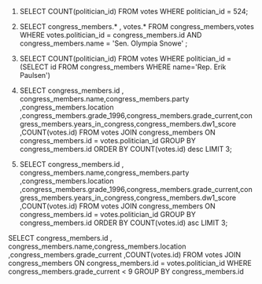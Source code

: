 <!-- Release 1  -->

<!-- 1. Hitung jumlah vote untuk Sen. Olympia Snowe yang memiliki id 524. -->
1. SELECT COUNT(politician_id) FROM votes WHERE politician_id = 524;

<!-- 2. Sekarang lakukan JOIN tanpa menggunakan id `524`. Query kedua tabel votes dan congress_members. -->
2. SELECT congress_members.* , votes.* FROM congress_members,votes WHERE votes.politician_id = congress_members.id AND congress_members.name = 'Sen. Olympia Snowe' ;
<!-- 3. Sekarang gimana dengan representative Erik Paulsen? Berapa banyak vote yang dia dapatkan? -->
3. SELECT COUNT(politician_id) FROM votes WHERE politician_id = (SELECT id FROM congress_members WHERE name='Rep. Erik Paulsen')

<!-- 4. Buatlah daftar peserta Congress yang mendapatkan vote terbanyak. Jangan sertakan field `created_at` dan `updated_at`. -->
4. SELECT congress_members.id , congress_members.name,congress_members.party ,congress_members.location ,congress_members.grade_1996,congress_members.grade_current,congress_members.years_in_congress,congress_members.dw1_score  ,COUNT(votes.id) FROM votes JOIN congress_members ON congress_members.id = votes.politician_id GROUP BY congress_members.id ORDER BY COUNT(votes.id) desc LIMIT 3;
<!-- 5. Sekarang buatlah sebuah daftar semua anggota Congress yang setidaknya mendapatkan beberapa vote dalam urutan dari yang paling sedikit. Dan juga jangan sertakan field-field yang memiliki tipe date. -->
5. SELECT congress_members.id , congress_members.name,congress_members.party ,congress_members.location ,congress_members.grade_1996,congress_members.grade_current,congress_members.years_in_congress,congress_members.dw1_score  ,COUNT(votes.id) FROM votes JOIN congress_members ON congress_members.id = votes.politician_id GROUP BY congress_members.id ORDER BY COUNT(votes.id) asc LIMIT 3;
<!-- Release 2  -->

<!-- 1. Siapa anggota Congress yang mendapatkan vote terbanyak? List nama mereka dan jumlah vote-nya. Siapa saja yang memilih politisi tersebut? List nama mereka, dan jenis kelamin mereka. -->

<!-- 2. Berapa banyak vote yang diterima anggota Congress yang memiliki grade di bawah 9 (gunakan field `grade_current`)? Ambil nama, lokasi, grade_current dan jumlah vote. -->
SELECT congress_members.id , congress_members.name,congress_members.location ,congress_members.grade_current ,COUNT(votes.id) FROM votes JOIN congress_members ON congress_members.id = votes.politician_id WHERE congress_members.grade_current < 9 GROUP BY congress_members.id
<!-- 3. Apa saja 10 negara bagian yang memiliki voters terbanyak? List semua orang yang melakukan vote di negara bagian yang paling populer. (Akan menjadi daftar yang panjang, kamu bisa gunakan hasil dari query pertama untuk menyederhanakan query berikut ini.) -->

<!-- 4. List orang-orang yang vote lebih dari dua kali. Harusnya mereka hanya bisa vote untuk posisi Senator dan satu lagi untuk wakil. Wow, kita dapat si tukang curang! Segera laporkan ke KPK!! -->

<!-- 5. Apakah ada orang yang melakukan vote kepada politisi yang sama dua kali? Siapa namanya dan siapa nama politisinya? -->

